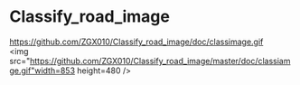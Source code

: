 # Classify_road_image
https://github.com/ZGX010/Classify_road_image/doc/classimage.gif <br>
<img src="https://github.com/ZGX010/Classify_road_image/master/doc/classiamge.gif"width=853 height=480 />
